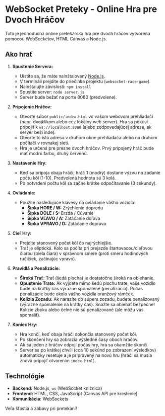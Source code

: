 # WebSocket Preteky - Online Hra pre Dvoch Hráčov

Toto je jednoduchá online pretekárska hra pre dvoch hráčov vytvorená pomocou WebSocketov, HTML Canvas a Node.js.

## Ako hrať

1.  **Spustenie Servera:**
    *   Uistite sa, že máte nainštalovaný [Node.js](https://nodejs.org/).
    *   V termináli prejdite do priečinka projektu (`websocket-race-game`).
    *   Nainštalujte závislosti: `npm install`
    *   Spustite server: `node server.js`
    *   Server bude bežať na porte 8080 (predvolene).

2.  **Pripojenie Hráčov:**
    *   Otvorte súbor `public/index.html` vo vašom webovom prehliadači (napr. dvojklikom alebo cez lokálny web server). Hra sa pokúsi pripojiť k `ws://localhost:8080` (alebo zodpovedajúcej adrese, ak server beží inde).
    *   Otvorte tú istú adresu v druhom okne prehliadača alebo na druhom počítači v rovnakej sieti.
    *   Hra je určená pre presne dvoch hráčov. Prvý pripojený hráč bude mať modrú farbu, druhý červenú.

3.  **Nastavenie Hry:**
    *   Keď sa pripoja obaja hráči, hráč 1 (modrý) dostane výzvu na zadanie počtu kôl (1-10). Predvolená hodnota sú 3 kolá.
    *   Po potvrdení počtu kôl sa začne krátke odpočítavanie (3 sekundy).

4.  **Ovládanie:**
    *   Použite nasledujúce klávesy na ovládanie vášho vozidla:
        *   **Šípka HORE / W:** Zrýchlenie dopredu
        *   **Šípka DOLE / S:** Brzda / Cúvanie
        *   **Šípka VĽAVO / A:** Zatáčanie doľava
        *   **Šípka VPRAVO / D:** Zatáčanie doprava

5.  **Cieľ Hry:**
    *   Prejdite stanovený počet kôl čo najrýchlejšie.
    *   Trať je eliptická. Kolo sa počíta pri prejazde štartovacou/cieľovou čiarou (biela čiara) v správnom smere (proti smeru hodinových ručičiek, začínajúc vpravo).

6.  **Pravidlá a Penalizácie:**
    *   **Široká Trať:** Trať (šedá plocha) je dostatočne široká na obiehanie.
    *   **Opustenie Trate:** Ak vyjdete mimo šedú plochu trate, vaše vozidlo bude na krátky čas výrazne spomalené (penalizácia). Počas penalizácie bude okolo vášho vozidla oranžový rámček.
    *   **Kolízia Zozadu:** Ak narazíte do súpera zozadu, budete penalizovaný (výrazné spomalenie na krátky čas). Snažte sa obiehať bezpečne! Kolízie zboku alebo čelné nie sú penalizované (ale môžu vás spomaliť).

7.  **Koniec Hry:**
    *   Hra končí, keď obaja hráči dokončia stanovený počet kôl.
    *   Po skončení hry sa zobrazia výsledné časy oboch hráčov.
    *   Ak sa jeden z hráčov odpojí počas hry, hra sa okamžite skončí.
    *   Server sa po krátkej chvíli (cca 10 sekúnd po zobrazení výsledkov) automaticky resetuje a je pripravený na novú hru (hráči sa musia znova pripojiť otvorením `index.html`).

## Technológie

*   **Backend:** Node.js, `ws` (WebSocket knižnica)
*   **Frontend:** HTML, CSS, JavaScript (Canvas API pre kreslenie)
*   **Komunikácia:** WebSockets

Veľa šťastia a zábavy pri pretekaní!